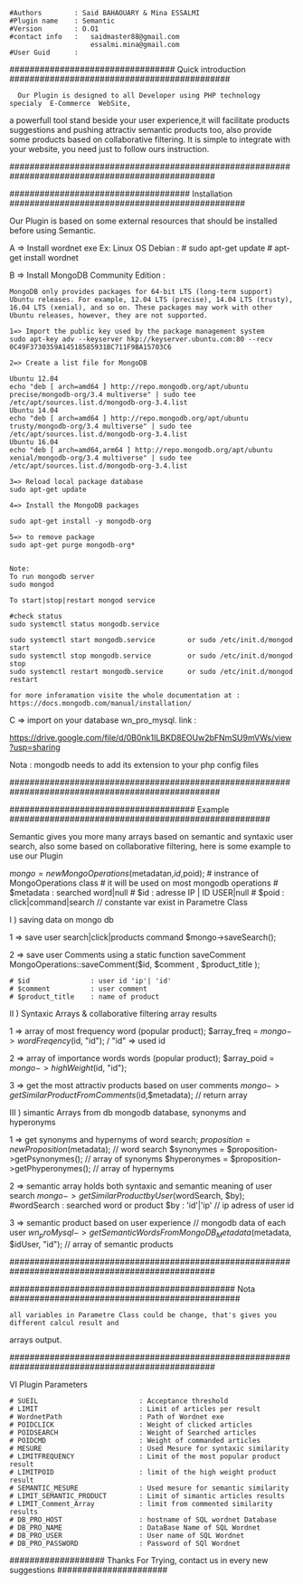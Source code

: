 
    #Authors        : Said BAHAOUARY & Mina ESSALMI
    #Plugin name    : Semantic 
    #Version        : O.O1
    #contact info   :   saidmaster88@gmail.com
                        essalmi.mina@gmail.com
    #User Guid      :
 
################################# Quick introduction ############################################

      Our Plugin is designed to all Developer using PHP technology specialy  E-Commerce  WebSite,
a  powerfull  tool  stand beside your user experience,it will facilitate products suggestions and
pushing attractiv semantic products too, also provide some products based on collaborative filtering.
It is simple to integrate with your website, you need just to follow ours instruction.

#################################################################################################

#################################### Installation ###############################################

Our Plugin is based on some external resources that should be installed before using Semantic.

A => Install wordnet exe
    Ex: Linux OS
    Debian :
       # sudo apt-get update
       # apt-get install wordnet
    
B => Install MongoDB Community Edition :

    MongoDB only provides packages for 64-bit LTS (long-term support) Ubuntu releases. For example, 12.04 LTS (precise), 14.04 LTS (trusty), 16.04 LTS (xenial), and so on. These packages may work with other Ubuntu releases, however, they are not supported.

    1=> Import the public key used by the package management system
    sudo apt-key adv --keyserver hkp://keyserver.ubuntu.com:80 --recv 0C49F3730359A14518585931BC711F9BA15703C6

    2=> Create a list file for MongoDB

    Ubuntu 12.04
    echo "deb [ arch=amd64 ] http://repo.mongodb.org/apt/ubuntu precise/mongodb-org/3.4 multiverse" | sudo tee /etc/apt/sources.list.d/mongodb-org-3.4.list
    Ubuntu 14.04
    echo "deb [ arch=amd64 ] http://repo.mongodb.org/apt/ubuntu trusty/mongodb-org/3.4 multiverse" | sudo tee /etc/apt/sources.list.d/mongodb-org-3.4.list
    Ubuntu 16.04
    echo "deb [ arch=amd64,arm64 ] http://repo.mongodb.org/apt/ubuntu xenial/mongodb-org/3.4 multiverse" | sudo tee /etc/apt/sources.list.d/mongodb-org-3.4.list

    3=> Reload local package database
    sudo apt-get update

    4=> Install the MongoDB packages

    sudo apt-get install -y mongodb-org

    5=> to remove package
    sudo apt-get purge mongodb-org*


    Note: 
    To run mongodb server
    sudo mongod

    To start|stop|restart mongod service

    #check status
    sudo systemctl status mongodb.service

    sudo systemctl start mongodb.service 		or sudo /etc/init.d/mongod start
    sudo systemctl stop mongodb.service 		or sudo /etc/init.d/mongod stop
    sudo systemctl restart mongodb.service 		or sudo /etc/init.d/mongod restart

    for more inforamation visite the whole documentation at : https://docs.mongodb.com/manual/installation/
    
C => import on your database wn_pro_mysql.
link : 

https://drive.google.com/file/d/0B0nk1ILBKD8EOUw2bFNmSU9mVWs/view?usp=sharing

Nota : mongodb needs to add its extension to your php config files

##################################################################################################

##################################### Example ####################################################

Semantic gives you more many arrays based on semantic and syntaxic user search, also some based on 
collaborative filtering, here is some example to use our Plugin

$mongo = new MongoOperations($metadatan,$id,$poid);
      # instrance of MongoOperations class
      # it will be used on most mongodb operations
      # $metadata : searched word|null
      # $id       : adresse IP | ID USER|null
      # $poid     : click|command|search // constante var
       exist in Parametre Class

I  ) saving data on mongo db 

1 => save user search|click|products command
    $mongo->saveSearch();

2 => save user Comments using a static function saveComment
    MongoOperations::saveComment($id, $comment , $product_title );

    # $id               : user id 'ip'| 'id'
    # $comment          : user comment 
    # $product_title    : name of product

II ) Syntaxic Arrays & collaborative filtering array results


1 => array of most frequency word (popular product);
$array_freq = $mongo->wordFreqency($id, "id"); / "id" => used id 

2 => array of importance words words (popular product);
$array_poid = $mongo->highWeight($id, "id");


3 => get the most attractiv products based on user comments 
    $mongo->getSimilarProductFromComments($id,$metadata); // return array

III ) simantic Arrays from db mongodb database, synonyms and hyperonyms

1 => get synonyms and hypernyms of word search;
       $proposition = new Proposition($metadata); // word search
       $synonymes = $proposition->getPsynonymes(); // array of synonyms 
       $hyperonymes = $proposition->getPhyperonymes(); // array of hypernyms

2 => semantic array holds both syntaxic and semantic meaning of user search
    $mongo->getSimilarProductbyUser($wordSearch, $by);
    #wordSearch : searched word or product
    $by         : 'id'|'ip' // ip adress of user id

3 => semantic product based on user experience // mongodb data of each user
    $wn_proMysql->getSemanticWordsFromMongoDB_Metadata($metadata, $idUser, "id"); 
    // array of semantic products

#################################################################################################

############################################# Nota ##############################################

    all variables in Parametre Class could be change, that's gives you different calcul result and 
arrays output.

#################################################################################################

VI Plugin Parameters
    
    # SUEIL                         : Acceptance threshold
    # LIMIT                         : Limit of articles per result
    # WordnetPath                   : Path of Wordnet exe
    # POIDCLICK                     : Weight of clicked articles
    # POIDSEARCH                    : Weight of Searched articles
    # POIDCMD                       : Weight of commanded articles
    # MESURE                        : Used Mesure for syntaxic similarity
    # LIMITFREQUENCY                : Limit of the most popular product result   
    # LIMITPOID                     : limit of the high weight product result
    # SEMANTIC_MESURE               : Used mesure for semantic similarity
    # LIMIT_SEMANTIC_PRODUCT        : Limit of simantic articles results
    # LIMIT_Comment_Array           : limit from commented similarity results 
    # DB_PRO_HOST                   : hostname of SQL wordnet Database 
    # DB_PRO_NAME                   : DataBase Name of SQL Wordnet 
    # DB_PRO_USER                   : User name of SQL Wordnet
    # DB_PRO_PASSWORD               : Password of SQl Wordnet


################### Thanks For Trying, contact us in every new suggestions ######################









